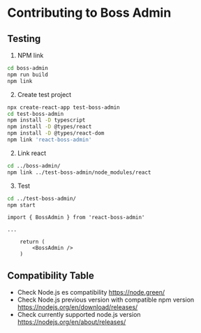 # Contributing to Boss Admin

## Testing

1. NPM link

```sh
cd boss-admin
npm run build
npm link
```

2. Create test project

```sh
npx create-react-app test-boss-admin
cd test-boss-admin
npm install -D typescript
npm install -D @types/react
npm install -D @types/react-dom
npm link 'react-boss-admin'
```

2. Link react

```sh
cd ../boss-admin/
npm link ../test-boss-admin/node_modules/react
```

3. Test

```sh
cd ../test-boss-admin/
npm start
```

```tsx
import { BossAdmin } from 'react-boss-admin'

...

    return (
        <BossAdmin />
    )
```

## Compatibility Table

- Check Node.js es compatibility
    https://node.green/
- Check Node.js previous version with compatible npm version
    https://nodejs.org/en/download/releases/
- Check currently supported node.js version
    https://nodejs.org/en/about/releases/
